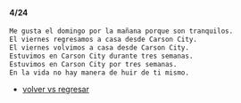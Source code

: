 
#### 4/24

```sh
Me gusta el domingo por la mañana porque son tranquilos.
El viernes regresamos a casa desde Carson City.
El viernes volvimos a casa desde Carson City.
Estuvimos en Carson City durante tres semanas.
Estuvimos en Carson City por tres semanas.
En la vida no hay manera de huir de ti mismo.
```

- [volver vs regresar](https://www.spanish.academy/blog/volver-vs-regresar-whats-the-difference-between-these-spanish-verbs/)
